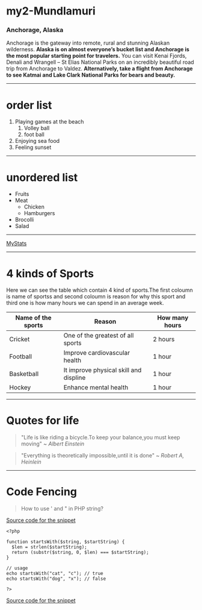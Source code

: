 # my2-Mundlamuri
### Anchorage, Alaska
Anchorage is the gateway into remote, rural and stunning Alaskan wilderness. **Alaska is on almost everyone’s bucket list and Anchorage is the most popular starting point for travelers.**
You can visit Kenai Fjords, Denali and Wrangell – St Elias National Parks on an incredibly beautiful road trip from Anchorage to Valdez.
**Alternatively, take a flight from Anchorage to see Katmai and Lake Clark National Parks for bears and beauty.**

---
# order list

1. Playing games at the beach
    1. Volley ball
    2. foot ball
1. Enjoying sea food
2. Feeling sunset

---

# unordered list

* Fruits
* Meat
    * Chicken
    * Hamburgers
* Brocolli
* Salad

---

[MyStats](MyStats.md)

---

# 4 kinds of Sports
Here we can see the table which contain 4 kind of sports.The first coloumn is name of sportss and second coloumn is reason for why this sport and third one is how many hours we can spend in an average week.

| Name of the sports |   Reason   |   How many hours |
|       ---              |         ---           |        ---          |
|  Cricket    |    One of the greatest of all sports      |   2 hours   |
|  Football   |    Improve cardiovascular health          |   1 hour    |
|  Basketball |    It improve physical skill and displine |   1 hour    |
|  Hockey     |    Enhance mental health                  |   1 hour    |

---

# Quotes for life
> "Life is like riding a bicycle.To keep your balance,you must keep moving"   ~ *Albert Einstein*

> "Everything is theoretically impossible,until it is done"   ~ *Robert A, Heinlein*

---
# Code Fencing
> How to use ' and " in PHP string? 

[Source code for the snippet](https://stackoverflow.com/questions/71669707/how-to-use-and-in-php-string)

```
<?php 
  
function startsWith($string, $startString) { 
  $len = strlen($startString); 
  return (substr($string, 0, $len) === $startString); 
} 

// usage
echo startsWith("cat", "c"); // true
echo startsWith("dog", "x"); // false

?> 

```
[Source code for the snippet](https://css-tricks.com/snippets/php/test-if-string-starts-with-certain-characters-in-php/)
